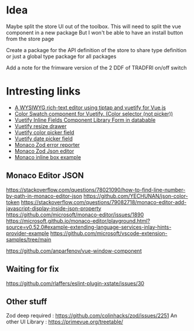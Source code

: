 # Idea

Maybe split the store UI out of the toolbox.
This will need to split the vue component in a new package
But I won't be able to have an install button from the store page

Create a package for the API definition of the store to share type definition or just a global type package for all packages

Add a note for the frimware version of the 2 DDF of TRADFRI on/off switch

# Intresting links

- [A WYSIWYG rich-text editor using tiptap and vuetify for Vue.js](https://www.npmjs.com/package/vuetify-pro-tiptap)
- [Color Swatch component for Vuetify. (Color selector (not picker))](https://github.com/logue/vuetify-swatches)
- [Vuetify Inline Fields Component Library Form in databable](https://webdevnerdstuff.github.io/vuetify-inline-fields/)
- [Vuetify resize drawer](https://webdevnerdstuff.github.io/vuetify-resize-drawer/#example)
- [Vuetify color picker field](https://webdevnerdstuff.github.io/vuetify-color-field/)
- [Vuetify date picker field](https://webdevnerdstuff.github.io/vuetify-date-field/)
- [Monaco Zod error reporter](https://github.com/MonoidDev/zod-toolkit/blob/master/packages/zod-monaco-reporter/src/ZodMonacoReporter.tsx)
- [Monaco Zod Json editor](https://github.com/baranwang/monaco-enhancer)
- [Monaco inline box example](https://microsoft.github.io/monaco-editor/playground.html?source=v0.36.1#example-interacting-with-the-editor-listening-to-mouse-events)

## Monaco Editor JSON
https://stackoverflow.com/questions/78021090/how-to-find-line-number-by-path-in-monaco-editor-json
https://github.com/YECHUNAN/json-color-token
https://stackoverflow.com/questions/79082718/monaco-editor-add-javascript-display-inside-json-property
https://github.com/microsoft/monaco-editor/issues/1890
https://microsoft.github.io/monaco-editor/playground.html?source=v0.52.0#example-extending-language-services-inlay-hints-provider-example
https://github.com/microsoft/vscode-extension-samples/tree/main

https://github.com/anparfenov/vue-window-component

## Waiting for fix
https://github.com/rlaffers/eslint-plugin-xstate/issues/30

## Other stuff
Zod deep required : https://github.com/colinhacks/zod/issues/2251
An other UI Library : https://primevue.org/treetable/
